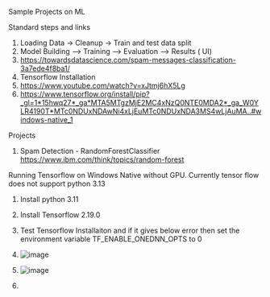 Sample Projects on ML

Standard steps and links

1. Loading Data -> Cleanup -> Train and test data split
2. Model Building --> Training --> Evaluation --> Results ( UI)
3. https://towardsdatascience.com/spam-messages-classification-3a7ede4f8ba1/
4. Tensorflow Installation
5. https://www.youtube.com/watch?v=xJtmj6hX5Lg
6. https://www.tensorflow.org/install/pip?_gl=1*15hwq27*_ga*MTA5MTgzMjE2MC4xNzQ0NTE0MDA2*_ga_W0YLR4190T*MTc0NDUxNDAwNi4xLjEuMTc0NDUxNDA3MS4wLjAuMA..#windows-native_1


Projects
1. Spam Detection - RandomForestClassifier https://www.ibm.com/think/topics/random-forest





Running Tensorflow on Windows Native without GPU. Currently tensor flow does not support python 3.13

1. Install python 3.11
2. Install Tensorflow 2.19.0
3. Test Tensorflow Installaiton and if it gives below error then set the environment variable TF_ENABLE_ONEDNN_OPTS to 0
4. ![image](https://github.com/user-attachments/assets/ca1b2f4e-8458-4a3d-8608-e86218f87393)

5. ![image](https://github.com/user-attachments/assets/50cd8438-bc52-43d8-a7be-6fee8e9467bc)
6. 
